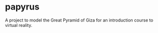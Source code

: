 papyrus
=======

A project to model the Great Pyramid of Giza for an introduction course to virtual reality.
